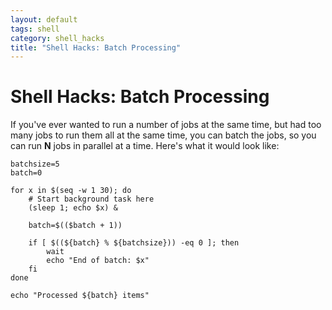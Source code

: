 ```yaml
---
layout: default
tags: shell
category: shell_hacks
title: "Shell Hacks: Batch Processing"
---
```

Shell Hacks: Batch Processing
=============================

If you've ever wanted to run a number of jobs at the same time, but had too
many jobs to run them all at the same time, you can batch the jobs, so you can
run **N** jobs in parallel at a time.  Here's what it would look like:

```
batchsize=5
batch=0

for x in $(seq -w 1 30); do
    # Start background task here
    (sleep 1; echo $x) &

    batch=$(($batch + 1))

    if [ $((${batch} % ${batchsize})) -eq 0 ]; then
        wait
        echo "End of batch: $x"
    fi
done

echo "Processed ${batch} items"

```


